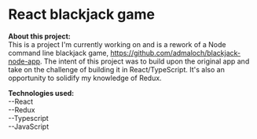# React blackjack game

<b>About this project:</b><br/> 
This is a project I'm currently working on and is a rework of a Node command line blackjack game, https://github.com/admaloch/blackjack-node-app. The intent of this project was to build upon the original app and take on the challenge of building it in React/TypeScript. It's also an opportunity to solidify my knowledge of Redux.

<b>Technologies used:</b><br/> 
--React<br/>
--Redux<br/>
--Typescript<br/>
--JavaScript<br/>
